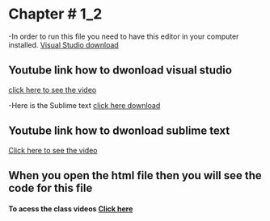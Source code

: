 # Chapter # 1_2

-In order to run this file you need to have this editor in your computer installed.
[Visual Studio download](https://code.visualstudio.com/Download)
## Youtube link how to dwonload visual studio
[click here to see the video](https://www.youtube.com/watch?v=gD8WhXwLVlU)


-Here is the Sublime text [click here download](https://www.sublimetext.com/3)
## Youtube link how to dwonload sublime text
[Click here to see the video](https://www.youtube.com/watch?v=j61dqr7geRo)


## When you open the html file then you will see the code for this file
#### To acess the class videos [Click here](https://bit.ly/2VAT8y7)
